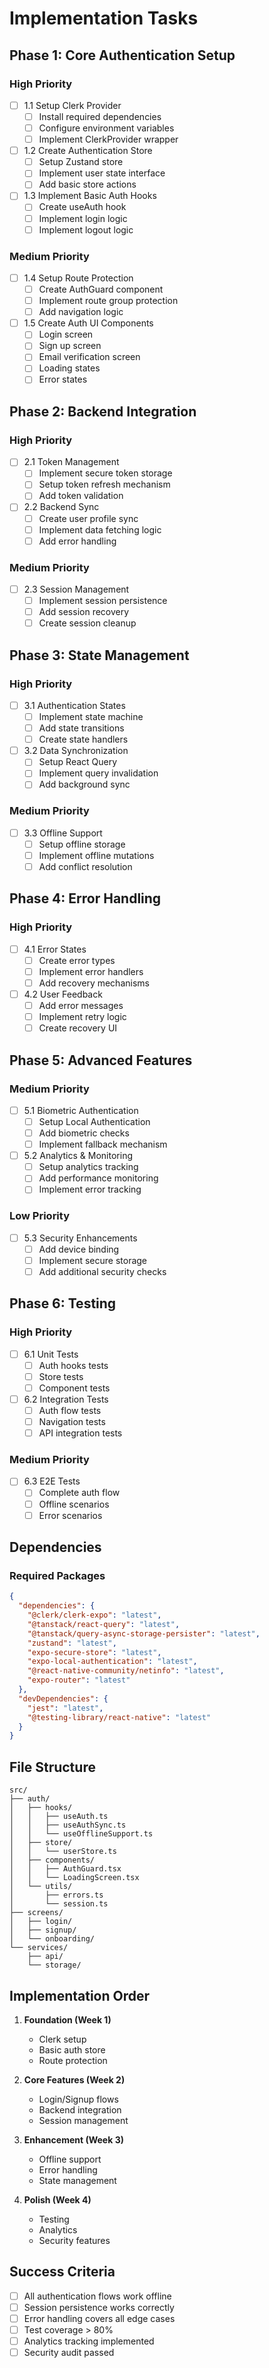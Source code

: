 # Implementation Tasks

## Phase 1: Core Authentication Setup
### High Priority
- [ ] 1.1 Setup Clerk Provider
  - [ ] Install required dependencies
  - [ ] Configure environment variables
  - [ ] Implement ClerkProvider wrapper

- [ ] 1.2 Create Authentication Store
  - [ ] Setup Zustand store
  - [ ] Implement user state interface
  - [ ] Add basic store actions

- [ ] 1.3 Implement Basic Auth Hooks
  - [ ] Create useAuth hook
  - [ ] Implement login logic
  - [ ] Implement logout logic

### Medium Priority
- [ ] 1.4 Setup Route Protection
  - [ ] Create AuthGuard component
  - [ ] Implement route group protection
  - [ ] Add navigation logic

- [ ] 1.5 Create Auth UI Components
  - [ ] Login screen
  - [ ] Sign up screen
  - [ ] Email verification screen
  - [ ] Loading states
  - [ ] Error states

## Phase 2: Backend Integration
### High Priority
- [ ] 2.1 Token Management
  - [ ] Implement secure token storage
  - [ ] Setup token refresh mechanism
  - [ ] Add token validation

- [ ] 2.2 Backend Sync
  - [ ] Create user profile sync
  - [ ] Implement data fetching logic
  - [ ] Add error handling

### Medium Priority
- [ ] 2.3 Session Management
  - [ ] Implement session persistence
  - [ ] Add session recovery
  - [ ] Create session cleanup

## Phase 3: State Management
### High Priority
- [ ] 3.1 Authentication States
  - [ ] Implement state machine
  - [ ] Add state transitions
  - [ ] Create state handlers

- [ ] 3.2 Data Synchronization
  - [ ] Setup React Query
  - [ ] Implement query invalidation
  - [ ] Add background sync

### Medium Priority
- [ ] 3.3 Offline Support
  - [ ] Setup offline storage
  - [ ] Implement offline mutations
  - [ ] Add conflict resolution

## Phase 4: Error Handling
### High Priority
- [ ] 4.1 Error States
  - [ ] Create error types
  - [ ] Implement error handlers
  - [ ] Add recovery mechanisms

- [ ] 4.2 User Feedback
  - [ ] Add error messages
  - [ ] Implement retry logic
  - [ ] Create recovery UI

## Phase 5: Advanced Features
### Medium Priority
- [ ] 5.1 Biometric Authentication
  - [ ] Setup Local Authentication
  - [ ] Add biometric checks
  - [ ] Implement fallback mechanism

- [ ] 5.2 Analytics & Monitoring
  - [ ] Setup analytics tracking
  - [ ] Add performance monitoring
  - [ ] Implement error tracking

### Low Priority
- [ ] 5.3 Security Enhancements
  - [ ] Add device binding
  - [ ] Implement secure storage
  - [ ] Add additional security checks

## Phase 6: Testing
### High Priority
- [ ] 6.1 Unit Tests
  - [ ] Auth hooks tests
  - [ ] Store tests
  - [ ] Component tests

- [ ] 6.2 Integration Tests
  - [ ] Auth flow tests
  - [ ] Navigation tests
  - [ ] API integration tests

### Medium Priority
- [ ] 6.3 E2E Tests
  - [ ] Complete auth flow
  - [ ] Offline scenarios
  - [ ] Error scenarios

## Dependencies

### Required Packages
```json
{
  "dependencies": {
    "@clerk/clerk-expo": "latest",
    "@tanstack/react-query": "latest",
    "@tanstack/query-async-storage-persister": "latest",
    "zustand": "latest",
    "expo-secure-store": "latest",
    "expo-local-authentication": "latest",
    "@react-native-community/netinfo": "latest",
    "expo-router": "latest"
  },
  "devDependencies": {
    "jest": "latest",
    "@testing-library/react-native": "latest"
  }
}
```

## File Structure
```
src/
├── auth/
│   ├── hooks/
│   │   ├── useAuth.ts
│   │   ├── useAuthSync.ts
│   │   └── useOfflineSupport.ts
│   ├── store/
│   │   └── userStore.ts
│   ├── components/
│   │   ├── AuthGuard.tsx
│   │   └── LoadingScreen.tsx
│   └── utils/
│       ├── errors.ts
│       └── session.ts
├── screens/
│   ├── login/
│   ├── signup/
│   └── onboarding/
└── services/
    ├── api/
    └── storage/
```

## Implementation Order

1. **Foundation (Week 1)**
   - Clerk setup
   - Basic auth store
   - Route protection

2. **Core Features (Week 2)**
   - Login/Signup flows
   - Backend integration
   - Session management

3. **Enhancement (Week 3)**
   - Offline support
   - Error handling
   - State management

4. **Polish (Week 4)**
   - Testing
   - Analytics
   - Security features

## Success Criteria

- [ ] All authentication flows work offline
- [ ] Session persistence works correctly
- [ ] Error handling covers all edge cases
- [ ] Test coverage > 80%
- [ ] Analytics tracking implemented
- [ ] Security audit passed 